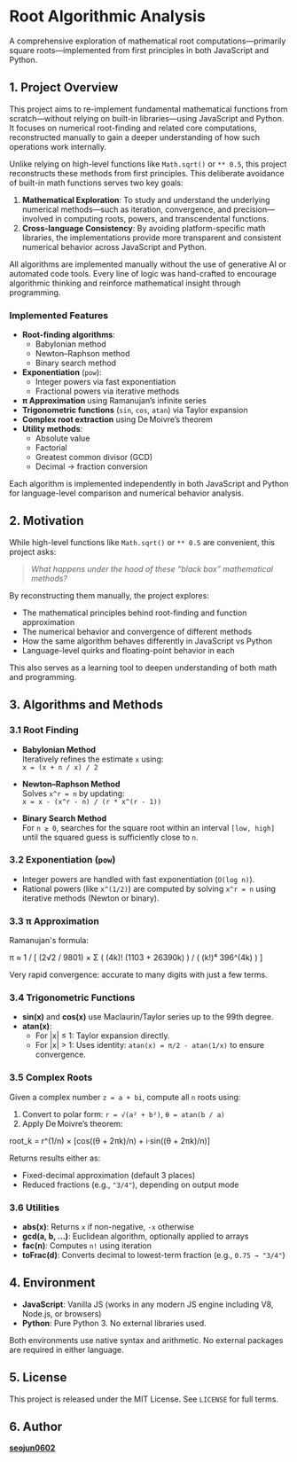 # Root Algorithmic Analysis

A comprehensive exploration of mathematical root computations—primarily square roots—implemented from first principles in both JavaScript and Python.

## 1. Project Overview

This project aims to re-implement fundamental mathematical functions from scratch—without relying on built-in libraries—using JavaScript and Python.
It focuses on numerical root-finding and related core computations, reconstructed manually to gain a deeper understanding of how such operations work internally.

Unlike relying on high-level functions like `Math.sqrt()` or `** 0.5`, this project reconstructs these methods from first principles. This deliberate avoidance of built-in math functions serves two key goals:

1. **Mathematical Exploration**: To study and understand the underlying numerical methods—such as iteration, convergence, and precision—involved in computing roots, powers, and transcendental functions.
2. **Cross-language Consistency**: By avoiding platform-specific math libraries, the implementations provide more transparent and consistent numerical behavior across JavaScript and Python.

All algorithms are implemented manually without the use of generative AI or automated code tools. Every line of logic was hand-crafted to encourage algorithmic thinking and reinforce mathematical insight through programming.

### Implemented Features

- **Root-finding algorithms**:
  - Babylonian method
  - Newton–Raphson method
  - Binary search method
- **Exponentiation** (`pow`):
  - Integer powers via fast exponentiation
  - Fractional powers via iterative methods
- **π Approximation** using Ramanujan’s infinite series
- **Trigonometric functions** (`sin`, `cos`, `atan`) via Taylor expansion
- **Complex root extraction** using De Moivre’s theorem
- **Utility methods**:
  - Absolute value
  - Factorial
  - Greatest common divisor (GCD)
  - Decimal → fraction conversion

Each algorithm is implemented independently in both JavaScript and Python for language-level comparison and numerical behavior analysis.

## 2. Motivation

While high-level functions like `Math.sqrt()` or `** 0.5` are convenient, this project asks:

> *What happens under the hood of these “black box” mathematical methods?*

By reconstructing them manually, the project explores:
- The mathematical principles behind root-finding and function approximation
- The numerical behavior and convergence of different methods
- How the same algorithm behaves differently in JavaScript vs Python
- Language-level quirks and floating-point behavior in each

This also serves as a learning tool to deepen understanding of both math and programming.

## 3. Algorithms and Methods

### 3.1 Root Finding

- **Babylonian Method**  
  Iteratively refines the estimate `x` using:  
  `x = (x + n / x) / 2`

- **Newton–Raphson Method**  
  Solves `x^r = n` by updating:  
  `x = x - (x^r - n) / (r * x^(r - 1))`

- **Binary Search Method**  
  For `n ≥ 0`, searches for the square root within an interval `[low, high]`  
  until the squared guess is sufficiently close to `n`.

### 3.2 Exponentiation (`pow`)

- Integer powers are handled with fast exponentiation (`O(log n)`).
- Rational powers (like `x^(1/2)`) are computed by solving `x^r = n` using iterative methods (Newton or binary).

### 3.3 π Approximation

Ramanujan's formula:

π ≈ 1 / [ (2√2 / 9801) × Σ ( (4k)! (1103 + 26390k) ) / ( (k!)⁴ 396^(4k) ) ]

Very rapid convergence: accurate to many digits with just a few terms.

### 3.4 Trigonometric Functions

- **sin(x)** and **cos(x)** use Maclaurin/Taylor series up to the 99th degree.
- **atan(x)**:
  - For |x| ≤ 1: Taylor expansion directly.
  - For |x| > 1: Uses identity: `atan(x) = π/2 - atan(1/x)` to ensure convergence.

### 3.5 Complex Roots

Given a complex number `z = a + bi`, compute all `n` roots using:

1. Convert to polar form: `r = √(a² + b²)`, `θ = atan(b / a)`
2. Apply De Moivre’s theorem:

root_k = r^(1/n) × [cos((θ + 2πk)/n) + i·sin((θ + 2πk)/n)]

Returns results either as:
- Fixed-decimal approximation (default 3 places)
- Reduced fractions (e.g., `"3/4"`), depending on output mode

### 3.6 Utilities

- **abs(x)**: Returns `x` if non-negative, `-x` otherwise
- **gcd(a, b, ...)**: Euclidean algorithm, optionally applied to arrays
- **fac(n)**: Computes `n!` using iteration
- **toFrac(d)**: Converts decimal to lowest-term fraction (e.g., `0.75 → "3/4"`)

## 4. Environment

- **JavaScript**: Vanilla JS (works in any modern JS engine including V8, Node.js, or browsers)  
- **Python**: Pure Python 3. No external libraries used.

Both environments use native syntax and arithmetic. No external packages are required in either language.

## 5. License

This project is released under the MIT License. See `LICENSE` for full terms.

## 6. Author

[**seojun0602**](https://github.com/seojun0602)
